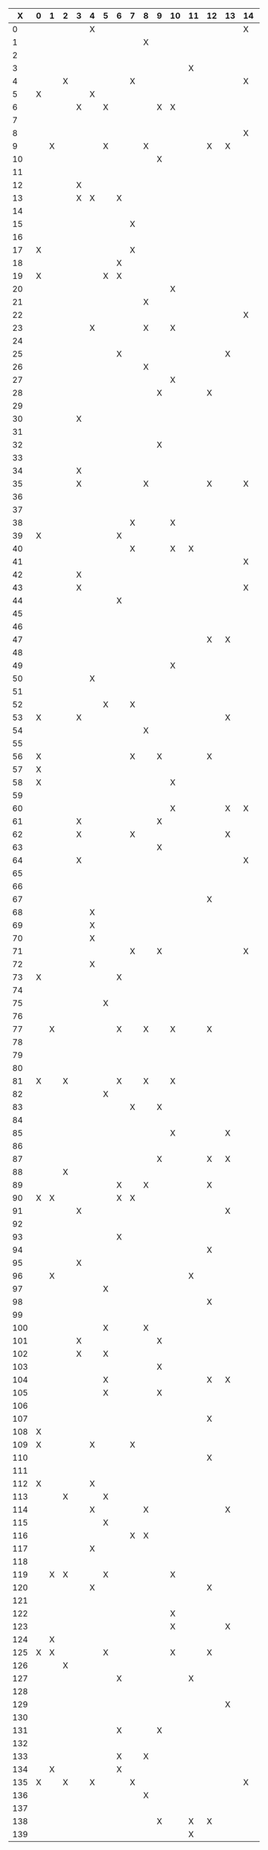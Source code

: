 |X|0|1|2|3|4|5|6|7|8|9|10|11|12|13|14|15|16|17|18|19|20|21|22|23|24|25|26|27|28|29|30|31|32|33|34|35|36|37|38|39|40|41|42|43|44|45|46|47|48|49|50|51|52|53|54|55|56|57|58|59|60|61|62|63|64|65|66|67|68|69|70|71|72|73|74|75|76|77|78|79|80|81|82|83|84|85|86|87|88|89|90|91|92|93|94|95|96|97|98|99|100|101|102|103|104|105|106|107|108|109|110|111|112|113|114|115|116|117|118|119|120|121|122|123|124|125|126|127|128|129|130|131|132|133|134|135|136|137|138|139|
|-|-|-|-|-|-|-|-|-|-|-|-|-|-|-|-|-|-|-|-|-|-|-|-|-|-|-|-|-|-|-|-|-|-|-|-|-|-|-|-|-|-|-|-|-|-|-|-|-|-|-|-|-|-|-|-|-|-|-|-|-|-|-|-|-|-|-|-|-|-|-|-|-|-|-|-|-|-|-|-|-|-|-|-|-|-|-|-|-|-|-|-|-|-|-|-|-|-|-|-|-|-|-|-|-|-|-|-|-|-|-|-|-|-|-|-|-|-|-|-|-|-|-|-|-|-|-|-|-|-|-|-|-|-|-|-|-|-|-|-|-|
|0|||||X||||||||||X|||||||||||||X|||||||||||||||X||||||||||||||||||X|||||||||||||||||||X||||||||||X||||||||||||||||X|||||||||||||||||||||||||||||||||||
|1|||||||||X||||||||||||X|||||||||||||X||||||||||||||||X|||X||||||X||X||||||||||||||||||||||||X|||||||||||||||||||||X|||||||||X||||||||||||||||||||||||||
|2||||||||||||||||||||||||||||||||||||||||||||||||||||||||||||||||||||||||||||||||||||||X|||||||||X||||||||X|||||||||||||||||||||||||X||||X|||||||||
|3||||||||||||X|||||||||X||||||||||||||||||X|||X|||||||X|||||X||X||||||||||X|X|||X||||||X||||||||||||||||||||||X|||||||||||||X||||X||X|||X|||X|||||||||||||||||X|
|4|||X|||||X|||||||X||X||||||||||X|||||||||X||||||||||||||X|||||||X|||||||X||X||||||||X|X||||||||||||||X|X||X|||||||X||||||||||||||||||||||||||X|X|||||||||||||||
|5|X||||X|||||||||||||||||X||||X|||X|||X||X|||||||||||||||X|X|||||||||X|||||||||||X||||||||||X||||||||||||||||||||||||||||||||||X||X||||X|||X||||||||||||||||||
|6||||X||X||||X|X||||||||||||||||X||||||||X|||||||X|||||||||||||||||X|X|||||||||X|||X||||||X||||||||||||||||||||||X|X||X|X|X||||||X|||||||||||||||||X|||X||||||||||
|7|||||||||||||||||||||||||||||||||||||||||||||||||X|||||||X||||||||||||||||||||||||||X|||||||X||||||||X||||||||||||||X||||||||X||||||||||||||||||||||
|8|||||||||||||||X|||||||||X||||X|||||X|||X|||X||||||||||||||||||||||||||X||X||X||||X||||||||||X|||||||X|||||||||||||||||||X||||||||||||||X||X||||||||X||||||||
|9||X||||X|||X||||X|X||||||X|||X||||||||||X|X||X||||||X||||||||||||||||||||||||||||||||||||X||||||||||||||||||X||||||||||||||X|||||||X||||||||||||||||||||||||
|10||||||||||X|||||||X|||||||||||||||||||||||||||||X||||||||||||||X|||||||||||||||||||X||||||||||||||||||||X|||||||||||||X|||||||||||||||||||||||||||X|X|
|11||||||||||||||||||||||||||X|||||||||X|||||||||||||||X||X||||||||||X||||||||||||||||||||||||||||||||X|||X|||X|||||||||||||||||||||||||||||||||||||||||
|12||||X|||||||||||||||||||||||||||||||||||||||||X||||||||||X|||||||||X|||||X|||X||||||||X|||||||||||||||||||||||X|||X||||||||X||||||||||||||X||||||X|||X||||
|13||||X|X||X|||||||||||||X|||||||X||||||||||||||||||||||||X|||||X||||||||X|||||||||||||||||||||X|||||||||||||||X|||||||||||||||X|||||X|||||||||||||||||||||
|14|||||||||||||||||X|||X|X||||||X||||||||||||X||X||||||||||||||||X||||||||||||||||||||||X|||||||||||||||||||||||||||||||X|||||X|||||||||||||||||||X|||||||
|15||||||||X|||||||||||||||||||||||||||||X||||X|X||||||||X||||||X||||||||X|||||||||||||||||||||||||||||||||X||X||||||||||||||||||||||X||||X|||||||||||||X||X|
|16||||||||||||||||||||X|||||||||||X||||||||||||X|||X|X|||||||||||X||||||||||||X||X|X||X|||||||||||X||||||||||||||||||X|||||||||||||||||||||||||||||||||||||
|17|X|||||||X|||||||||||||||||||X||||X|X|X||||X|||||||||||||X||||X|||||||||||||X||||||||||X|X||X|||||||||||||X||||||||||||||||X||||||||||||||||||||||||||||||||
|18|||||||X|||||||||||||X||||X||X||||X|X||||||X||||||||||||||||||||||||||||||||||||||||X|||||||||X||||||||||||||X||||||||||X||||X|||X|||X|||||||X|||||||X|||||||
|19|X|||||X|X|||||||||||||||||||||||X|||||||||||||||X||||||||||||||X|X||||X||X|||||||||||||X||||||X|||||X|||X|||||X|X|||||||||||||X||||||||||||||X||||X||||||X|||||
|20|||||||||||X|||||X|||||||||X||||||||||||||||X||||||X||||||||||||||||X||||X||||X|||||||||X||||X||||||||X|||X||||X||X|||||||X|||||||||||X|X||||||||||||||||||||X|
|21|||||||||X|||||||||||X||||||||||X||X||||X|X||||||||||X||||||||||||||||||||||X||||||||||||||||||||||||||||||||||||X|||||||||||X||||||||||||||||||||X|||||
|22|||||||||||||||X||||||||||||||||||||||||||||X||X||||||||||||||||||||||X|||||||||||||X||||||||||||X|||||||||||||||||||||||||||||||||||||X||||||||||||
|23|||||X||||X||X|||||||||X|||||||||||||||||||||||||||X|||||||X|||||||||||X|||||||||||X|||||||||X|||||X|X|||||X|||||||||||||||X|||||X|||X||||||||||||||||||||||
|24||||||||||||||||X|||||X||||X|||X|||||||||||X||||||||||||||||||||X|||||||||||||||||||||X|||X|X|||||X||||||||||X|||||||||||||||X||||||||||||||||||X|||||||X|X|
|25|||||||X|||||||X||||||||||X||X|||||||||||||||||||||||||||||||X||||||||||||X||||||||||X||||||||||||||||||||||||||||||||X|||||||||X|X|X||||||||||||||X|||||
|26|||||||||X|||||||X|||||||||||||||||||||||||X||||X|||X|||||||||||||||||||||||||||||||||X||||||||X||||X|||||X|||||||||||||||||||||||||||||||X||X||||||X||||
|27|||||||||||X|||||||||||X|||||X|X|X||||||||||||X|||||||||||X||||||X||X||X||X||X|||X|||X||||X|||||||||||||||||||||||||||||||||X||||||||||||||||||||||||||||||||
|28||||||||||X|||X||||||||||||||||||||||||||||||||||||X|||||||||||||||||||||||||||||||||X||X||X||||X|||||||||||||X|||||||||||||||||||||||||||||X||||X||X|||
|29|||||||||||||||||||||||||||||||||||||||||X|||||||||X||X||||||||||||||||||||||X||X|||X|||||||||||||||||X||||||||X|||X||||||X||||||||||||||||||||||||||||
|30||||X|||||||||||||||X||||||||||||||||||||||||||X||||X|||||||||||||||X|||||||||X|||||X|||||X|||||||X||||||||||X|X||||||||||||X||X||X||||||||||||||X||||||||||
|31|||||||||||||||||||X||||||||||||||||||||||X||||||||X|||||||||||||X||||||||||||||X||||||||||||||||||||||||||X||||||X|||||X|||X||||||||||||||||||||X|||||
|32||||||||||X|||||||X|||||||||||||X|||||||X|||||X|||||||X||||||||||||X|||||||X||||||||||||||||||X|X|X||||||||||||||||||||||X||||||||||X|||||X|||X|||||||||||||
|33|||||||||||||||||||||||||X|||||||||||||||||||||||||||||||||||X||||||X||||||||||||||||||||||||||||||||||||||X|||||||||||||||||||||X||||||X||||X||X||X|X|
|34||||X|||||||||||||||||X||||||||||||||X||||||||||||||||||||||||||||||X|||||||||||||X||X||||X||||||X||||||||||||||||||||X||||||X|X|||X|||||||||||||||||||||
|35||||X|||||X||||X||X||||||X|||||||||||||||||||||||||||||||||||X||||||||||||||||X|||||X||||X|||||||||||||||X|||||||||||||||||||||||||||||||||||||||||||||
|36|||||||||||||||||X||||X|||||||X||||||X|||||||||||||||||||||||X||X|||||||||X||||||||||||||||X|||||||||||||||||||||||||||||X|||X|||X|||||||||X|||X||||||||||
|37|||||||||||||||||||||X|||X||||X|||||||||||||||||||X||X|X|||||||||||||||||||X||X||||||X|X|||||||||||||||||||||||||||||||||||||||||||||||||||||||||||||X||
|38||||||||X|||X|||||||||||||||||X|||||||X|||||||||||||||||||X||||X|||||||||||||||||||||||||||||||||||||||||||||||X|||||X|||||||||X||||X||X|X|||||X||||||||||
|39|X||||||X||||||||||||||||||||||||||||||||||||||||||||X|||||||X||||||X||||X|||||||||||||||||X||X|||||||||||||||||||||||||||||||||||||||X|||X||||||||||||
|40||||||||X|||X|X|||||X|||||||||||||||||||||X||||||||||||||||||||||||||||||X|||||||||||||||||||||||||||||||||X||||||||||||||||||X|||X|||||||||||||||X|||X|
|41|||||||||||||||X||||X||||||||||||||||||||||||||||X|||||||||||||||||||||X||||||||X|||X|||||||X||||X||X||X|||||||||||X||||||||||||||X||||||||||X||||||||||||
|42||||X|||||||||||||X|||||||||||||||X|X||||||||X||||||||X|||||||X||||||X||||||||X|||||||||||||||||||||||||||||||||||X||X||||||X||||||||||||||||||||||||||||
|43||||X|||||||||||X|||||||X|X|||||||||||X|X||||X|X|||||||||||||X||X|||||||||||||X||X||||||||||||||X||||||||X|||||||||||||||||||||||||||||||X|||||||X||||||X|||||
|44|||||||X||||||||||X||||||||X||X|X|X|X|||X|||||||||||||||||||||||||||||X||||X|||X||||||||||||||||||||||||||||||||X||||||||||||||||||X||||X||||||||||||||X|||X|
|45||||||||||||||||||||||||||||||||||||||||||||||||||||||||X||||||X||||||X||||||X|X|X||||X||X||||||||||X|||X|X|||||||||||||||||||X||||||||X||||X||||||||||||||
|46|||||||||||||||||||||||||||||||||||X||||||X||||X||||X||||X|||||||X||||||||||||||||||||X||X||X||||||||||||||X|||||||||||X||||X|||X||||||||||||||||||||||||X|
|47|||||||||||||X|X|||||X||||X||||||||||||||||||||||||X|||||||||X||||||||||||||||||||||X||||||X||||||||X||||||||||||X|||||||||||||||||||X||||||||||||||||||
|48|||||||||||||||||X||||||||||||||X|X|||||X||||||||X|||||||||||||||X||||||||||||||X||||||||||X||X|X|X||||||||||||||X||X||X||||X||||||||||||||||||||||||X|||||||
|49|||||||||||X||||||||||||||||||||||||||||X||X||X||||X|||||||||||||||||||||||||||||||X||||||||||||||||||X||||||||||||||||||||||||||X|||X|||X||||||||X|||||
|50|||||X|||||||||||||||||||X||X|||||X||||||X||||||||||||||||||X||||||||X|||X|||||||||||X|||||||X||||||||||||||||||||||||||||||X|||||||||||||||X|||||X|||||||
|51|||||||||||||||||||X||||X||||||||||||X||||||||||X||||||||||||||||X|||||||||||||||||||X||||||||||||||||||||||||X|||||||||||||||||X||||||X||X|||X||||X|||||
|52||||||X||X|||||||||||X||X||||||||||X|||||||||||||||||||||||||||X||||||X||||||||||||||||||||X||X||X|||||||||||||||||||||||||||||||X||||||||||||||||||||||
|53|X|||X||||||||||X||X|||||||X|||||||X|||X||||||X||||||||||||||||||||||X||||||||||||||||||||||||||X|||||||||||X||||||||X|||X||||||||||||X||X|||||||||||||X||||X|
|54|||||||||X||||||||||||||||||||||||X||||X||||||||||||||||||X|||X||||||||||X||||X|||||||X||||||||||X|||||||||||||||X|||||||||||||X||||||||||||||||||||||||
|55|||||||||||||||||||X||||X||||||||||X|||||||||X||||X|||||||||||||||||||||X||||X||||||X||||||||X||||||||||||X|||X||||||X||||X||X|||||||X|||X||X||||X|X|||||||||X||X|
|56|X|||||||X||X|||X||||||||X||||||||X||X|X||||||||||||X|||||X||||||||||||X|X||||||||||||||||||||||||||||||||||||X|X||||||||||||||||||X|||||||||||||X||||||X||||X|
|57|X|||||||||||||||X|||X|||X|||X||||||||||||||||||||||||||||||||||||||||||X|||X||||||||||||||||||||X||||||||X|||||||||||||X||X||X||||||||||||||||||||||||||
|58|X||||||||||X||||||||||X||||||||||||||X|||||||||||||X||||X|||X|||X|||||||||X||||||||||||||X||||||||||||X||||||||||||||||||||||||||||X|||||||||||X|||||||||
|59||||||||||||||||||||||||||X|||||||X|||||||||X||||||||||X||||||||||||||||||||X||||||||X|||||X|||||||||||||||X|||||||||||X||||||||||X||||||||||||||||||||
|60|||||||||||X|||X|X|||||||||||||X|||X|||||||X|||||||X||||||||||||||||X||||||X|||||||||X||||||||||||||||||X|||||||||||||||||||||||X||||X|||||X|||||||||X||X||X||
|61||||X||||||X||||||||||||||||||||||X||||X||X||||||||X||||X||X|X|||X|||||||||X|||||||||X|X|||X|X||||||X||X||||||X||||||||||||X|||||X|X|||X||||||||||||X||||X|||||||||||
|62||||X||||X||||||X||||||||||||||||||||X||||||||||X|||||||||||||||X||||||X||||||X||||||||||||||||||||||||X||||||||||||||X||||||||||||X|||X||||||X||X|||||||||
|63||||||||||X||||||||||||||||||X||X||||||||||||X|X|X||X||||||X||||||||||||||||||||||X|||||||||X|||||||||||||||||||||||||||X|||||||X|||||||||||||||X|||||||||
|64||||X|||||||||||X||X||X|X||||||||||X||||||||||||||||||||||||||||||||||||||||||||||||||||||||||||||||X|||||||||||||||X|||||||||||||||||X|||||||||||X||||
|65||||||||||||||||||||||||||||||||X|||X||||||||||||||||||||||||||||||||||X||X||X||||||||||||X||||X|||||||||||||||||||||||||X||X|||||||X||||||||||||||||||
|66||||||||||||||||||||||||||||||||||||X||||||||||||X|||||||||||||||||||||||||||X||||||||||||||||||||X||X|||||||||||||||||X|X|||||||X||||X||||||X|||||||||
|67|||||||||||||X|||||||||||||||||||||||||||||||||||||||||||||X||||||||||||||||||||||||||X||||||||||||||X||||||||||||||||X||||||||||||||||||||||X|||||
|68|||||X|||||||||||||||||||||||||||||||||||||X|||||X||||||||||||||||||||||X|||||||||||||||||||||||||||||||||||||X||||||||X|||||||||||||||||||||||||||
|69|||||X||||||||||||||X||||||||X|||||X||||||||||||X|X||||X||||||||X|||||X||||||X|X|||||||||||X|||||||||||||||||||||||||||||||||||||||X||||X||||||||||||||||||
|70|||||X||||||||||||||X||||X||X||X||X||||||||||||||||||||||||||X||||||X|||||||||X|||X|X||X||X||||X||||||||||||||||||||||X|||||||||||X|X|||||||X||||||||||||||||||
|71||||||||X||X|||||X|||X||X|||||X|||X|||X||||||||X||X|||X||||||||||X|X||||X||||||X||X||||X||X||||||||X|||||||X||||||X||X||||||X|||||||||||||||||X||||X||||X|X||X|||||||||||
|72|||||X|||||||||||||X|||||||||||||||X||X||||||||||||||||||||||X||X||X||||||X|||||X|||||X|||||X|||||||||X|X||||||||X||||||||||X||||||X|||||||||||||||||||||||||
|73|X||||||X|||||||||||X||||||X|||||||||||X||||||||||X|X|||X||||||X||||X|||||||X|||||||||||||||||X|||||||||||X||||X||||||||X|||X||||||||||||||||||||||||||||X||X||
|74||||||||||||||||||||||||X||||||||||||||||||||||X||||X|||||||||||||||||||||||||X|||||||||||||||||X|||||||||||||||||X||||||||||||||||X||||||||X||||||||
|75||||||X||||||||||X||X||||||||||||||||||||||||||||||||||||X|||||||||||||||||||||||||||||||||||||||X|||||X||X||X||||||||X||||||||X||||X|||||||||X|||||||||X|
|76|||||||||||||||||||||||||||||X||X|||||||||X||||||||||||X|||||||||||||X|||X|||||||||||||||||X|||||||||||||X||||X||||||||||||||||||X|||X|X|X||||||||||||||||
|77||X|||||X||X||X||X|||||X||X||||||||X||||||||||X|||||||X||||X||||||||||||||||X||||||||||||||||||||||||||||X||||||||||||||||||X|||X|||||||||||||||||||X||X||||X|X|
|78|||||||||||||||||||||||||||||X|||X||||||||||||X|||||||||||||||||||||||X||X|||||||||||||X|||||||||||||||||||||||||||||||||||||||||||||||||||||||||||
|79||||||||||||||||||||||X||||X||||||||||X||||||||X||X||X||||X||||||||||||||||||||||||||||||X||||||||X|X|||||X||||||||||||||||X|||||||||||||||X||||||||||||||
|80|||||||||||||||||X|||X||||||||X|||||||||||X||||||||||||||||||X||||||||||||||||X|||||||||X||||X||X||||X||||||||||||||||||||||||||||||X||||||||||||||||X|X||
|81|X||X||||X||X||X||||||||||||X|||||||||||X|||||||||||||||X||X|||||||||||||||||||||||||||||||||||||||||||||||X|||||||||X||||||||X|||X||X|||||||||||||||||||||
|82||||||X|||||||||||||||X|X||||||X||||X||||||||X||||||||||||||||X|X||||||X|||||X|||X||X|X||||||||||||||X|||||||||||X|||X|||||||||||||||||||||||||X||||||||||||||
|83||||||||X||X|||||||||||||||||||||||X||||||||||||||||||X|||||||||||X||||||||||||||||X|||||||||||||||||||||||||||||||||||||X|||||||||||||||||X|||||||||
|84|||||||||||||||||||||||||||X||X|||X|X|||||||||||||||||||||||||||||||||X|X|||||||||X||||||||||||||X|||||X|||X|||X|||||||||||||X||||||X||||||||||||||||||||X|
|85|||||||||||X|||X||||X|||||||||||||||||X||X||||||||X|||||||||||X|X|||||||||||||||||||||||||X||||X|||||||||||||||||||||||||||||||||||X|||||||||X||X|||||||||
|86|||||||||||||||||||||X|||||||||||||||||X||X||X|||||X||||||||X|||||||||X||||||||||||X|||||||||||||||||||||||||||||||||||X|||||X|||||X|||||||||X||||||X|X||||
|87||||||||||X|||X|X|||X|||||||||X|||||||X||||||||||||||||||||X||||||||||||||||X||||||||||||X||||||||X||||||||X|||||||||||||||||||X|||||X||||||X||||||||||||||
|88|||X|||||||||||||||||||||X|||||X|||||||||||||||||X|||X||X|||||||||||||||||||||||||||||||||||||||||X|||||||X||||||||X|||||||||X||||||||||||||||||||||||X|
|89|||||||X||X||||X||||||X|||X||||||||||||||||||||X|||||||||||||X||X||||||X||X|||X|||||||||||||X||||||||||||X||||||||||||X|||||X||||||||||||||||||||||||X|||||||
|90|X|X|||||X|X|||||||||||||X||||||||X|||||||||||X||||||X|||||||||||X|||||||||X|||||X|||||X|X||X||||X|||||||||||X|||||||||||||||||||||||||||||X||||||||||||||||||
|91||||X||||||||||X||||||||||||||||X|||X|||X||X||||||||||||||||||||||||X|||||||||||X||||||||||||X||||X||||||||||||X||||||||||||||||||||X||||X||||||||||||||||
|92|||||||||||||||||||X|||||||||||||||||||||||||||X||||||X|||||||||X|||||||||||||||X|||||||||||X||||||||||||||||||X|||||||||||X|||||||||||X||||||||||||||
|93|||||||X|||||||||X||||||||||||||||||||||X||||||||||||||||||||||||||||||||||||||||||||||||X|||||||||||||||||||X|||X||||||||||X||X||X||||||||||X|||||||||
|94|||||||||||||X|||||||||||||||||||||||||X|||||||||||X|||X|X|||||||||||||||||||||||||X||||||||||||||||X|||X|X||X|X|||||||||||X||X||X|||||||||||||||||||||||||
|95||||X||||||||||||||||X|||X|X|||||||||X|||||||||X||X||||||||||||X|||||X||X|||||X|X||X|X||||||||||||||||||||||||||||||||||||||||||||||||||||||||||||||||||X|||
|96||X||||||||||X|||||||||||||||X||||||||||||||||||||||||||||||||||X||||||X|||||||||||||||||||||||||||||||||||||||||X|X||||X||||||X|||||||||X|||||||||X||||
|97||||||X||||||||||X|||||||X||||X|||X||||||||||||||||||||||||||X|||X|||||||||||||||||||||||||X||X|||||X|||||||||||||||||||||||||||||||||X||||||||X|||X||||||
|98|||||||||||||X||||||X||||X|||||||||X|||||X||||||||||||||||||||||||||||||X||||||X|||||||||||||||||||||||X||||||||||||||||||X||||||X||X||||X|X|X|||||||||X|X|||
|99||||||||||||||||X||||||||||||||||||||||X||||||X||||||||X|||X|X|||X||||X||X|||||||||||X|||X||||||||||||X||||||X|||||||X|X||||||||||||||||||||||||||||||||||||
|100||||||X|||X|||||||||X||X||||||||||||||X|||X|||||X||||X|||||||||||||||||X|||||||||||X||X|||||||||||||||||||X||||||||||||||X|X|||||||||||||||||||||||X|||||X|||
|101||||X||||||X|||||||||||||||||X|||||||||||||||||||||||||||||||||||||||X||X||X|||||||||||||X||||||||||||||||||X|||||||||||X|||||||||||||||||||||||||||||
|102||||X||X||||||||||||||||||||||||||||||||||||||||||||||||||||||||||||||||X||||||X|||||||||||||||||||||||||||||||||X|||X|X||X|||X|X|||||X|X|||X|||||||||||||
|103||||||||||X|||||||||||||||||X|||||||||||||||||X|||X||||||||||||X|||||||||||||||||||||||||||||X|||||||||||||||||||||||||||||||||||||||||||||||||||||
|104||||||X|||||||X|X|||||||||||X||||||||||X|||X||||||||||||||||||||||||||X|||||||||||||||||||||||||||||||||||||||||||||X||||||||||||||X||||||X||||||||||||
|105||||||X||||X|||||||||||||||||X||||||||||X|||||||||||||||||||||||||X||||||||||||||||||||X|||X|||X|||||||||||||||||X||X|||||||||||||||||||||||X||X||X|||||||
|106|||||||||||||||||||||X|X|X||||||||||||X||X|X|||X||X|||||||||||X|X||X|||||||||||X|||||||||||||||||||||||||||X|||||||||||||||||X|||||||||||||||||||||||||||X||
|107|||||||||||||X||||||||||||||X||||||||X||||||||||||||X||||||||||X|||X||X||||||||||||||||||||||||||||X|||||||||||||||X|||||||X|X||||||||||||||X||||||||||||
|108|X||||||||||||||||||||||||||X||X|||||||||||||||X||||||||||||||||||||||X|||||||||||||||||X|||||||||||X|||||||||||||||||||X||||||||X|||||||X|||||||||||||
|109|X||||X|||X|||||||||X||||||X||||||||||||X|||||||||||||||X||X||||||||||||X||||||X|||X|||||||||||||X||||X||||||||||||||||||||X|||||X||||||||||||||||||||||||||
|110|||||||||||||X||||||||||||||||||||X||||||||||X||||||||||||||||||X|X||||||||||||||||||||||||X|||||||||||X||||||||||||X||||||||X|||||||||X|||||||X||||||||
|111|||||||||||||||||||||||||||||||X||||||||||||||||||||||||||||||||||||X|||||||||X|||||||||||X||||X||||||||||||X||||||X||||||X||||X|||X||||||||||||||||X|||
|112|X||||X||||||||||||||||||||||||||||||||X||X|||X||||||||||||X||||||||||||||||||||||||||X||X||||||||||||||||||X||||||||||||||||||||X|||||||||||X||||||||||
|113|||X|||X||||||||||||||||X|X|X|||||||X|||||||||||||||||||||||||||||||||||||X|||X|||||X||X||||||||||||||||||||||||||||||||||||||||X||||||X|||||||||||||||||
|114|||||X||||X|||||X||||X|||||||||||X|X|||X||||X|||||||||||||||X||||X||||X|||||||||||||X|||X||||||||||X||X|||||||||||X||||||||||||||||||||||||||||||||X||||||||||
|115||||||X|||||||||||||||X|||||X||X||||||||||||||||||X||||||X|||||X||||||X||||||||||||||||||||||||||||||X|||||X|||||||||X|||X|X|||||||||X|X|||||||||||X|||||||||
|116||||||||X|X|||||||X||||||X|||||X||||||||||||||||||||||||X|X||||||||||||||||||||||||X||||||||||||||||||||||||||||||||||||X|X||X||||X||||||||||||||||X||||||
|117|||||X||||||||||||||||||X||||||X|||||||||||||||||X||||||X|||X||||||||||||||||||X|||||X|X||X|X||||X||||X|||||X|X|X|X|||||||||||||||||||||X||||||X||||||||||||||||
|118|||||||||||||||||||||||||||||X|||X|||||||X|||||||||||||X||||||||||X||||||||||X||||X||||||||||X|X|||||||||||||||X|||X|||||||X||X||||X||||||||||||||X|||||X||||
|119||X|X|||X|||||X||||||||||||||X||X|||X|||||||X|||||||||||||||||||||||||||||||||X||||||||||||X|||||||||||||||||||||X||||||X||||||||||X|||||||X|||||X||||||||||
|120|||||X||||||||X|||X|||||||||||||||||X|||X||||||||X|X|||X|||||||||||X|||||||X|||||||||||X|||||||||||||||||||||||||X|||||||||||||||||||||||||||||||||||||||
|121||||||||||||||||||||||||||||||||||||||||||||||||||||||||||||||||||||||||||||||||||||||||||||||||X|||||||||||||||||||||||||||||||||||X||||||||||
|122|||||||||||X|||||||||||||X||X|||||||||||||||||||||||X|||X|||||X|||X|||||||||||X|||||X||||||||X||||||||||||||||||||||||||||||||X||||||||||||X|||||||||||||
|123|||||||||||X|||X|||||X||||||||X|||||||||||||||X||||||||||||||X||||||||||||||||||||||X||X|||X|X||||||||X||||||||||||||||X|||||||||X||||||X||||||||||||||X||||
|124||X|||||||||||||||||||||X||||||||X|X|X|X||||X||X|||||||||X|||||||||||||||||X|||||||||||X||||||||||||X||||||||||||||||||||||||||||||||||X||||||X||X|||||||||X|
|125|X|X||||X|||||X||X|||||||||||||||||X||||||||||||||||||||||||X||||X|||||||X|||||||X||||||||||||||||||X|||||||||X||||||||X||||X||||||X||||||||||||||X||||||||||
|126|||X||||||||||||||||X|||||||||||||||||||||||||||||X|||||||||X|||||X||||||||||||||||||||||||X|X|||X||||||||||||||||||||||||||X|||||||||||||||||||||||||
|127|||||||X|||||X||||X|||X||||||||||||||||X|||||||||||X||||||||||||||||X|||||||||X||||X|||||X||||||||||||||||||||||||||||||||||||X|||||||||||||||||||||||||
|128||||||||||||||||||||||X|||||||X|||||||||||||||||||||X|||||X|X||X|||||||||X||||||||X||||||||X||||||||X|||X|||X|||X||||||||||||||||||||||||X|||||||||||||||||
|129||||||||||||||X|||||||||X|||X|||X||X|||||||||||||||||X|||||||||||||||||||||||X||||||||||||||X|||||||||||||||||||X|||||||||||||||||||||||||||||||||||||
|130|||||||||||||||||||||||||||||X|||||||||||X||||||||||||X||||||X|X||X|X|||||||||X||X||X||X|||||||||||||||||||X||X|||||||||||X||X|X|||X|||||||X||||X||X|||X|||||X|||||
|131|||||||X|||X||||||X||X||||X|||||||X|X|||||||||||||||||X|||||||||X|||||||||||||||||||X||||||X||||||||||||X|||X||X||X||||X||||||||||||||X||||X||X|||||||||||||||||
|132||||||||||||||||||||X||||||||||||||||||X||||||||||||||||||||||||||||||||||||||||||||||||||||||||||||X||||||||||||||X||||||||||X||||||||X|||||||X|||X|
|133|||||||X||X|||||||||||||||X|||X||||X||||||||||||||||||||||||||||||||||||||X||||X||X|||||X|||X|X|||||||||||||||||||X||||||||||||||||||||||||||||||||||||||
|134||X|||||X||||||||||||||||||||||||||||||||||X||||X|||||||||||||||||||X||X|||||||||||X||||||||||X||X||X||X|||X||X||||||||||X|X||X|||||||||||X||||X|X||X||||||||||||
|135|X||X||X|||X|||||||X|||||||||X||||||||||||||||||||||X||||||||||||||||X||X|||||X||||||X||X|||||||||X|X|||||||||||||||||||||||||||||||||X|||||||||||||||||||||
|136|||||||||X|||||||X||X|||||||X|X|X||||||X|||X|X|||||||||||X|X|||||X|||||||||X||||||||||||X||||||X|||||||||||||||X||X||||X||X|||||||||X|||||||||||X|||X||||||||||||X||
|137|||||||||||||||||||||||||||||||||||||||X|||||||||||X|||||||||||||X||||||||||||||||X|||X||||X||||||||||||||||||X|||||||||||X|||||||||||||||||||X|||||||
|138||||||||||X||X|X||||||||||||||||||||X|||||X|||||||||||||X||||||||||||||||X||X||||||||||X|X|||||||||||X|X||||||||||||||||||||||||||||||||||||||||||||X|||||
|139||||||||||||X||||X|||||||||||||||X|||||||||||||||||||X|||||||||||||||X|||||||X||||||||||||||X||||||||||||||X||||||||||||||||||||||||X|||||||||||||||||
